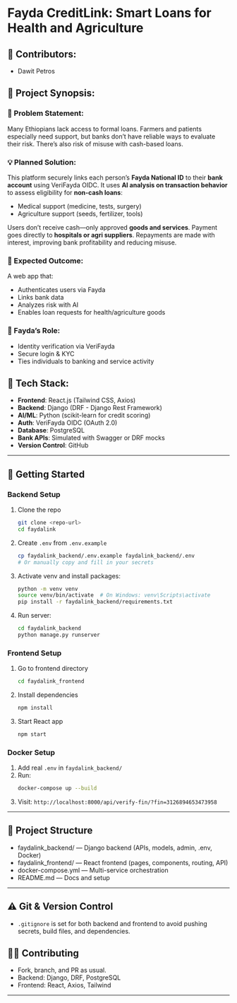 # Fayda CreditLink: Smart Loans for Health and Agriculture

## 👥 Contributors:
- Dawit Petros

## 📌 Project Synopsis:

### 🚨 Problem Statement:
Many Ethiopians lack access to formal loans. Farmers and patients especially need support, but banks don’t have reliable ways to evaluate their risk. There’s also risk of misuse with cash-based loans.

### 💡 Planned Solution:
This platform securely links each person’s **Fayda National ID** to their **bank account** using VeriFayda OIDC. It uses **AI analysis on transaction behavior** to assess eligibility for **non-cash loans**:
- Medical support (medicine, tests, surgery)
- Agriculture support (seeds, fertilizer, tools)

Users don’t receive cash—only approved **goods and services**. Payment goes directly to **hospitals or agri suppliers**. Repayments are made with interest, improving bank profitability and reducing misuse.

### 🎯 Expected Outcome:
A web app that:
- Authenticates users via Fayda
- Links bank data
- Analyzes risk with AI
- Enables loan requests for health/agriculture goods

### 🔗 Fayda’s Role:
- Identity verification via VeriFayda
- Secure login & KYC
- Ties individuals to banking and service activity

## 🧰 Tech Stack:
- **Frontend**: React.js (Tailwind CSS, Axios)
- **Backend**: Django (DRF - Django Rest Framework)
- **AI/ML**: Python (scikit-learn for credit scoring)
- **Auth**: VeriFayda OIDC (OAuth 2.0)
- **Database**: PostgreSQL
- **Bank APIs**: Simulated with Swagger or DRF mocks
- **Version Control**: GitHub

---

## 🚀 Getting Started

### Backend Setup
1. Clone the repo
   ```sh
   git clone <repo-url>
   cd faydalink
   ```
2. Create `.env` from `.env.example`
   ```sh
   cp faydalink_backend/.env.example faydalink_backend/.env
   # Or manually copy and fill in your secrets
   ```
3. Activate venv and install packages:
   ```sh
   python -m venv venv
   source venv/bin/activate  # On Windows: venv\Scripts\activate
   pip install -r faydalink_backend/requirements.txt
   ```
4. Run server:
   ```sh
   cd faydalink_backend
   python manage.py runserver
   ```

### Frontend Setup
1. Go to frontend directory
   ```sh
   cd faydalink_frontend
   ```
2. Install dependencies
   ```sh
   npm install
   ```
3. Start React app
   ```sh
   npm start
   ```

### Docker Setup
1. Add real `.env` in `faydalink_backend/`
2. Run:
   ```sh
   docker-compose up --build
   ```
3. Visit: `http://localhost:8000/api/verify-fin/?fin=3126894653473958`

---

## 📁 Project Structure

- faydalink_backend/ — Django backend (APIs, models, admin, .env, Docker)
- faydalink_frontend/ — React frontend (pages, components, routing, API)
- docker-compose.yml — Multi-service orchestration
- README.md — Docs and setup

---

## ⚠️ Git & Version Control
- `.gitignore` is set for both backend and frontend to avoid pushing secrets, build files, and dependencies.


## 🧑‍💻 Contributing
- Fork, branch, and PR as usual.
- Backend: Django, DRF, PostgreSQL
- Frontend: React, Axios, Tailwind

---
